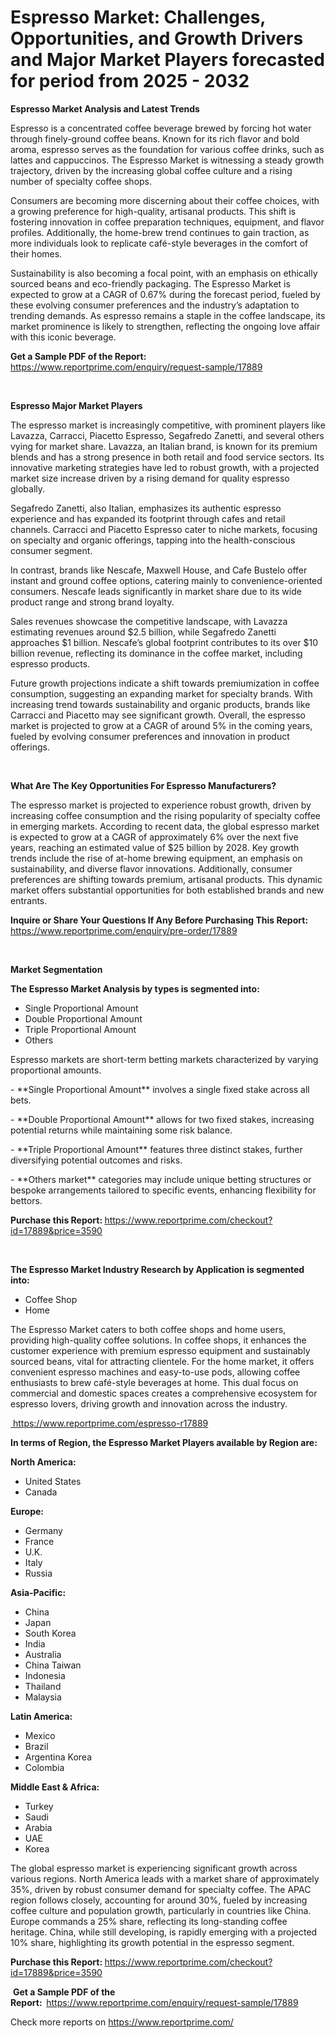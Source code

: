 <p><h1>Espresso Market: Challenges, Opportunities, and Growth Drivers and Major Market Players forecasted for period from 2025 - 2032</h1></p><p><strong>Espresso Market Analysis and Latest Trends</strong></p>
<p><p>Espresso is a concentrated coffee beverage brewed by forcing hot water through finely-ground coffee beans. Known for its rich flavor and bold aroma, espresso serves as the foundation for various coffee drinks, such as lattes and cappuccinos. The Espresso Market is witnessing a steady growth trajectory, driven by the increasing global coffee culture and a rising number of specialty coffee shops.</p><p>Consumers are becoming more discerning about their coffee choices, with a growing preference for high-quality, artisanal products. This shift is fostering innovation in coffee preparation techniques, equipment, and flavor profiles. Additionally, the home-brew trend continues to gain traction, as more individuals look to replicate café-style beverages in the comfort of their homes. </p><p>Sustainability is also becoming a focal point, with an emphasis on ethically sourced beans and eco-friendly packaging. The Espresso Market is expected to grow at a CAGR of 0.67% during the forecast period, fueled by these evolving consumer preferences and the industry’s adaptation to trending demands. As espresso remains a staple in the coffee landscape, its market prominence is likely to strengthen, reflecting the ongoing love affair with this iconic beverage.</p></p>
<p><strong>Get a Sample PDF of the Report:&nbsp;</strong> <a href="https://www.reportprime.com/enquiry/request-sample/17889?utm_campaign=2931&utm_medium=2&utm_source=Github&utm_content=ia&utm_term=18032025&utm_id=espresso">https://www.reportprime.com/enquiry/request-sample/17889</a></p>
<p>&nbsp;</p>
<p><strong>Espresso Major Market Players</strong></p>
<p><p>The espresso market is increasingly competitive, with prominent players like Lavazza, Carracci, Piacetto Espresso, Segafredo Zanetti, and several others vying for market share. Lavazza, an Italian brand, is known for its premium blends and has a strong presence in both retail and food service sectors. Its innovative marketing strategies have led to robust growth, with a projected market size increase driven by a rising demand for quality espresso globally.</p><p>Segafredo Zanetti, also Italian, emphasizes its authentic espresso experience and has expanded its footprint through cafes and retail channels. Carracci and Piacetto Espresso cater to niche markets, focusing on specialty and organic offerings, tapping into the health-conscious consumer segment.</p><p>In contrast, brands like Nescafe, Maxwell House, and Cafe Bustelo offer instant and ground coffee options, catering mainly to convenience-oriented consumers. Nescafe leads significantly in market share due to its wide product range and strong brand loyalty. </p><p>Sales revenues showcase the competitive landscape, with Lavazza estimating revenues around $2.5 billion, while Segafredo Zanetti approaches $1 billion. Nescafe’s global footprint contributes to its over $10 billion revenue, reflecting its dominance in the coffee market, including espresso products.</p><p>Future growth projections indicate a shift towards premiumization in coffee consumption, suggesting an expanding market for specialty brands. With increasing trend towards sustainability and organic products, brands like Carracci and Piacetto may see significant growth. Overall, the espresso market is projected to grow at a CAGR of around 5% in the coming years, fueled by evolving consumer preferences and innovation in product offerings.</p></p>
<p>&nbsp;</p>
<p><strong>What Are The Key Opportunities For Espresso Manufacturers?</strong></p>
<p><p>The espresso market is projected to experience robust growth, driven by increasing coffee consumption and the rising popularity of specialty coffee in emerging markets. According to recent data, the global espresso market is expected to grow at a CAGR of approximately 6% over the next five years, reaching an estimated value of $25 billion by 2028. Key growth trends include the rise of at-home brewing equipment, an emphasis on sustainability, and diverse flavor innovations. Additionally, consumer preferences are shifting towards premium, artisanal products. This dynamic market offers substantial opportunities for both established brands and new entrants.</p></p>
<p><strong>Inquire or Share Your Questions If Any Before Purchasing This Report:</strong> <a href="https://www.reportprime.com/enquiry/pre-order/17889?utm_campaign=2931&utm_medium=2&utm_source=Github&utm_content=ia&utm_term=18032025&utm_id=espresso">https://www.reportprime.com/enquiry/pre-order/17889</a></p>
<p>&nbsp;</p>
<p><strong>Market Segmentation</strong></p>
<p><strong>The Espresso Market Analysis by types is segmented into:</strong></p>
<p><ul><li>Single Proportional Amount</li><li>Double Proportional Amount</li><li>Triple Proportional Amount</li><li>Others</li></ul></p>
<p><p>Espresso markets are short-term betting markets characterized by varying proportional amounts. </p><p>- **Single Proportional Amount** involves a single fixed stake across all bets.</p><p>  </p><p>- **Double Proportional Amount** allows for two fixed stakes, increasing potential returns while maintaining some risk balance. </p><p>  </p><p>- **Triple Proportional Amount** features three distinct stakes, further diversifying potential outcomes and risks. </p><p>- **Others market** categories may include unique betting structures or bespoke arrangements tailored to specific events, enhancing flexibility for bettors.</p></p>
<p><strong>Purchase this Report:&nbsp;</strong><a href="https://www.reportprime.com/checkout?id=17889&price=3590&utm_campaign=2931&utm_medium=2&utm_source=Github&utm_content=ia&utm_term=18032025&utm_id=espresso">https://www.reportprime.com/checkout?id=17889&price=3590</a></p>
<p>&nbsp;</p>
<p><strong>The Espresso Market Industry Research by Application is segmented into:</strong></p>
<p><ul><li>Coffee Shop</li><li>Home</li></ul></p>
<p><p>The Espresso Market caters to both coffee shops and home users, providing high-quality coffee solutions. In coffee shops, it enhances the customer experience with premium espresso equipment and sustainably sourced beans, vital for attracting clientele. For the home market, it offers convenient espresso machines and easy-to-use pods, allowing coffee enthusiasts to brew café-style beverages at home. This dual focus on commercial and domestic spaces creates a comprehensive ecosystem for espresso lovers, driving growth and innovation across the industry.</p></p>
<p><a href="https://www.reportprime.com/espresso-r17889?utm_campaign=2931&utm_medium=2&utm_source=Github&utm_content=ia&utm_term=18032025&utm_id=espresso">&nbsp;https://www.reportprime.com/espresso-r17889</a></p>
<p><strong>In terms of Region, the Espresso Market Players available by Region are:</strong></p>
<p>
    <p> <strong> North America: </strong>
        <ul>
            <li>United States</li>
            <li>Canada</li>
        </ul>
        </p> 
    <p> <strong> Europe: </strong>
        <ul>
            <li>Germany</li>
            <li>France</li>
            <li>U.K.</li>
            <li>Italy</li>
            <li>Russia</li>
        </ul>
        </p> 
    <p> <strong> Asia-Pacific: </strong>
        <ul>
            <li>China</li>
            <li>Japan</li>
            <li>South Korea</li>
            <li>India</li>
            <li>Australia</li>
            <li>China Taiwan</li>
            <li>Indonesia</li>
            <li>Thailand</li>
            <li>Malaysia</li>
        </ul>
        </p> 
    <p> <strong> Latin America: </strong>
        <ul>
            <li>Mexico</li>
            <li>Brazil</li>
            <li>Argentina Korea</li>
            <li>Colombia</li>
        </ul>
        </p> 
    <p> <strong> Middle East & Africa: </strong>
        <ul>
            <li>Turkey</li>
            <li>Saudi</li>
            <li>Arabia</li>
            <li>UAE</li>
            <li>Korea</li>
        </ul>
    </p>
    </p>
<p><p>The global espresso market is experiencing significant growth across various regions. North America leads with a market share of approximately 35%, driven by robust consumer demand for specialty coffee. The APAC region follows closely, accounting for around 30%, fueled by increasing coffee culture and population growth, particularly in countries like China. Europe commands a 25% share, reflecting its long-standing coffee heritage. China, while still developing, is rapidly emerging with a projected 10% share, highlighting its growth potential in the espresso segment.</p></p>
<p><strong>Purchase this Report: </strong><a href="https://www.reportprime.com/checkout?id=17889&price=3590&utm_campaign=2931&utm_medium=2&utm_source=Github&utm_content=ia&utm_term=18032025&utm_id=espresso">https://www.reportprime.com/checkout?id=17889&price=3590</a></p>
<p>&nbsp;<strong>Get a Sample PDF of the Report:&nbsp;&nbsp;</strong><a href="https://www.reportprime.com/enquiry/request-sample/17889?utm_campaign=2931&utm_medium=2&utm_source=Github&utm_content=ia&utm_term=18032025&utm_id=espresso">https://www.reportprime.com/enquiry/request-sample/17889</a></p>
<p><strong></strong></p>
<p>Check more reports on <a href="https://www.reportprime.com/?utm_campaign=2931&utm_medium=2&utm_source=Github&utm_content=ia&utm_term=18032025&utm_id=espresso">https://www.reportprime.com/</a></p>